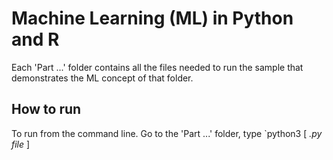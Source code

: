 # Machine Learning (ML) in Python and R
Each 'Part ...' folder contains all the files needed to run the sample that demonstrates the ML concept of that folder.

## How to run
To run from the command line. Go to the 'Part ...' folder, type `python3 [ *.py file* ] 
